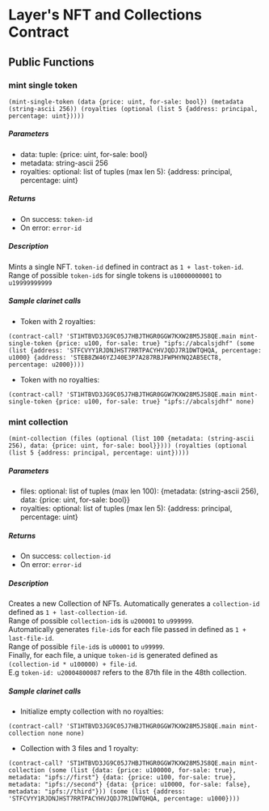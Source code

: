 # Layer's NFT and Collections Contract

## Public Functions

### mint single token
```
(mint-single-token (data {price: uint, for-sale: bool}) (metadata (string-ascii 256)) (royalties (optional (list 5 {address: principal, percentage: uint}))))
```
##### Parameters
- data: tuple: {price: uint, for-sale: bool}
- metadata: string-ascii 256
- royalties: optional: list of tuples (max len 5): {address: principal, percentage: uint}
##### Returns 
- On success: `token-id`
- On error: `error-id`

##### Description
Mints a single NFT. `token-id` defined in contract as `1 + last-token-id`. 
Range of possible `token-id`s for single tokens is `u10000000001` to `u19999999999`

##### Sample clarinet calls
- Token with 2 royalties:
```
(contract-call? 'ST1HTBVD3JG9C05J7HBJTHGR0GGW7KXW28M5JS8QE.main mint-single-token {price: u100, for-sale: true} "ipfs://abcalsjdhf" (some (list {address: 'STFCVYY1RJDNJHST7RRTPACYHVJQDJ7R1DWTQHQA, percentage: u1000} {address: 'STEB8ZW46YZJ40E3P7A287RBJFWPHYNQ2AB5ECT8, percentage: u2000})))
```
- Token with no royalties:
```
(contract-call? 'ST1HTBVD3JG9C05J7HBJTHGR0GGW7KXW28M5JS8QE.main mint-single-token {price: u100, for-sale: true} "ipfs://abcalsjdhf" none)
```

### mint collection
```
(mint-collection (files (optional (list 100 {metadata: (string-ascii 256), data: {price: uint, for-sale: bool}}))) (royalties (optional (list 5 {address: principal, percentage: uint}))))
```
##### Parameters
- files: optional: list of tuples (max len 100): {metadata: (string-ascii 256), data: {price: uint, for-sale: bool}}
- royalties: optional: list of tuples (max len 5): {address: principal, percentage: uint}
##### Returns 
- On success: `collection-id`
- On error: `error-id`

##### Description
Creates a new Collection of NFTs. Automatically generates a `collection-id` defined as `1 + last-collection-id`. <br />
Range of possible `collection-id`s is `u200001` to `u999999`.<br />
Automatically generates `file-id`s for each file passed in defined as `1 + last-file-id`. <br />
Range of possible `file-id`s is `u00001` to `u99999`.<br />
Finally, for each file, a unique `token-id` is generated defined as `(collection-id * u100000) + file-id`.<br />
E.g `token-id: u20004800087` refers to the 87th file in the 48th collection.

##### Sample clarinet calls
- Initialize empty collection with no royalties:
```
(contract-call? 'ST1HTBVD3JG9C05J7HBJTHGR0GGW7KXW28M5JS8QE.main mint-collection none none)
```
- Collection with 3 files and 1 royalty:
```
(contract-call? 'ST1HTBVD3JG9C05J7HBJTHGR0GGW7KXW28M5JS8QE.main mint-collection (some (list {data: {price: u100000, for-sale: true}, metadata: "ipfs://first"} {data: {price: u100, for-sale: true}, metadata: "ipfs://second"} {data: {price: u10000, for-sale: false}, metadata: "ipfs://third"})) (some (list {address: 'STFCVYY1RJDNJHST7RRTPACYHVJQDJ7R1DWTQHQA, percentage: u1000})))
```
